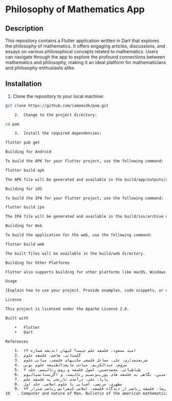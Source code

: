 # Philosophy of Mathematics App

## Description

This repository contains a Flutter application written in Dart that explores the philosophy of mathematics. It offers engaging articles, discussions, and essays on various philosophical concepts related to mathematics. Users can navigate through the app to explore the profound connections between mathematics and philosophy, making it an ideal platform for mathematicians and philosophy enthusiasts alike.

## Installation

1. Clone the repository to your local machine:

```bash
git clone https://github.com/iamomidk/pom.git

	2.	Change to the project directory:

cd pom

	3.	Install the required dependencies:

flutter pub get

Building for Android

To build the APK for your Flutter project, use the following command:

flutter build apk

The APK file will be generated and available in the build/app/outputs/apk/release directory.

Building for iOS

To build the IPA for your Flutter project, use the following command:

flutter build ipa

The IPA file will be generated and available in the build/ios/archive directory.

Building for Web

To build the application for the web, use the following command:

flutter build web

The built files will be available in the build/web directory.

Building for Other Platforms

Flutter also supports building for other platforms like macOS, Windows, and Linux. For platform-specific instructions, refer to the official Flutter documentation.

Usage

[Explain how to use your project. Provide examples, code snippets, or demos if applicable.]

License

This project is licensed under the Apache License 2.0.

Built with

	•	Flutter
	•	Dart

References

	1.	امید مسعود، فلسفه علم چیست؟ کیهان اندیشه شماره ۶۴
	2.	گلستانی، هاشم، فلسفه علوم
	3.	شریعتمداری، علی، مسائل فلسفی مکتبهای فلسفی، مبانی علوم
	4.	سروش، عبدالکریم، مبادی مابعدالطبیعه علوم نوین
	5.	طباطبائی، محمدحسین، اصول فلسفه و روش رئالیسم، جلد ۳
	6.	گلبانگ، رامتین، نگاهی به فلسفه های پوزیتویسیم رئالیست، و اگزیستانسیالیوم
	7.	پایا، علی، درآمدی تاریخی به فلسفه علم
	8.	مطهری، مرتضی، آشنایی با علوم اسلامی، جلد اول
	9.	بهرامپور، یوسف، قاسمپور، رضا، فلسفه ریاضی از دیدگاه فلسفه، اسلامی کنفرانس ریاضی شیراز ۷۴
‏	10.	Computer and nature of Man, Bulletin of the american mathematical(Vol. 15, No. 2, 1986).
